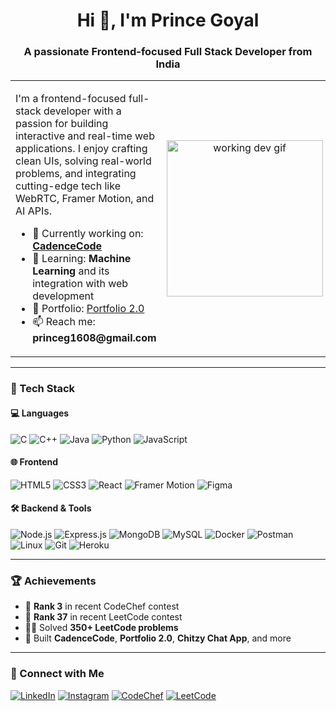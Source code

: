 <h1 align="center">Hi 👋, I'm Prince Goyal</h1>
<h3 align="center">A passionate Frontend-focused Full Stack Developer from India</h3>

<table>
  <tr>
    <td>
      <p>
        I'm a frontend-focused full-stack developer with a passion for building interactive and real-time web applications. I enjoy crafting clean UIs, solving real-world problems, and integrating cutting-edge tech like WebRTC, Framer Motion, and AI APIs.
      </p>
      <ul>
        <li>🔭 Currently working on: <a href="https://github.com/i-amprince/CadenceCode"><strong>CadenceCode</strong></a></li>
        <li>🌱 Learning: <strong>Machine Learning</strong> and its integration with web development</li>
        <li>💼 Portfolio: <a href="https://github.com/i-amprince/PortFIlio_2.0">Portfolio 2.0</a></li>
        <li>📫 Reach me: <strong>princeg1608@gmail.com</strong></li>
      </ul>
    </td>
    <td align="center">
      <img src="https://media.giphy.com/media/qgQUggAC3Pfv687qPC/giphy.gif" width="250" alt="working dev gif" />
    </td>
  </tr>
</table>

---

### 🧰 Tech Stack

#### 💻 Languages
![C](https://img.shields.io/badge/C-%2300599C?style=flat&logo=c&logoColor=white)
![C++](https://img.shields.io/badge/C%2B%2B-%2300599C?style=flat&logo=c%2B%2B&logoColor=white)
![Java](https://img.shields.io/badge/Java-%23ED8B00?style=flat&logo=java&logoColor=white)
![Python](https://img.shields.io/badge/Python-%2314354C?style=flat&logo=python&logoColor=white)
![JavaScript](https://img.shields.io/badge/JavaScript-%23F7DF1E?style=flat&logo=javascript&logoColor=black)

#### 🌐 Frontend
![HTML5](https://img.shields.io/badge/HTML5-%23E34F26?style=flat&logo=html5&logoColor=white)
![CSS3](https://img.shields.io/badge/CSS3-%231572B6?style=flat&logo=css3&logoColor=white)
![React](https://img.shields.io/badge/React-%2320232a?style=flat&logo=react&logoColor=%2361DAFB)
![Framer Motion](https://img.shields.io/badge/Framer%20Motion-000000?style=flat&logo=framer&logoColor=white)
![Figma](https://img.shields.io/badge/Figma-%23F24E1E?style=flat&logo=figma&logoColor=white)

#### 🛠️ Backend & Tools
![Node.js](https://img.shields.io/badge/Node.js-%2343853D?style=flat&logo=node.js&logoColor=white)
![Express.js](https://img.shields.io/badge/Express.js-%23404d59?style=flat)
![MongoDB](https://img.shields.io/badge/MongoDB-%2347A248?style=flat&logo=mongodb&logoColor=white)
![MySQL](https://img.shields.io/badge/MySQL-%2300f?style=flat&logo=mysql&logoColor=white)
![Docker](https://img.shields.io/badge/Docker-%232496ED?style=flat&logo=docker&logoColor=white)
![Postman](https://img.shields.io/badge/Postman-%23FF6C37?style=flat&logo=postman&logoColor=white)
![Linux](https://img.shields.io/badge/Linux-%23000000?style=flat&logo=linux&logoColor=white)
![Git](https://img.shields.io/badge/Git-%23F05032?style=flat&logo=git&logoColor=white)
![Heroku](https://img.shields.io/badge/Heroku-%23430098?style=flat&logo=heroku&logoColor=white)

---

### 🏆 Achievements

- 🥇 **Rank 3** in recent CodeChef contest  
- 🎯 **Rank 37** in recent LeetCode contest  
- 👨‍💻 Solved **350+ LeetCode problems**  
- 🚀 Built **CadenceCode**, **Portfolio 2.0**, **Chitzy Chat App**, and more

---

### 🔗 Connect with Me

[![LinkedIn](https://img.shields.io/badge/LinkedIn-0077B5?style=flat&logo=linkedin&logoColor=white)](https://www.linkedin.com/in/prince-goyal-9123372b1/)
[![Instagram](https://img.shields.io/badge/Instagram-E4405F?style=flat&logo=instagram&logoColor=white)](https://www.instagram.com/wydo.prince__/)
[![CodeChef](https://img.shields.io/badge/CodeChef-5B4638?style=flat&logo=codechef&logoColor=white)](https://www.codechef.com/users/prince_goyal_1)
[![LeetCode](https://img.shields.io/badge/LeetCode-FFA116?style=flat&logo=leetcode&logoColor=black)](https://leetcode.com/u/theronithakur/)
